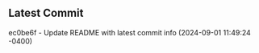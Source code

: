 
## Latest Commit
ec0be6f - Update README with latest commit info (2024-09-01 11:49:24 -0400) <Yunxi-Zhou>
